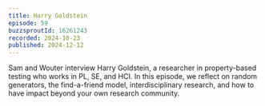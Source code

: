 ```yaml
---
title: Harry Goldstein
episode: 59
buzzsproutId: 16261243
recorded: 2024-10-23
published: 2024-12-12
---
```

Sam and Wouter interview Harry Goldstein, a researcher in property-based testing who works in PL, SE, and HCI. In this episode, we reflect on random generators, the find-a-friend model, interdisciplinary research, and how to have impact beyond your own research community.

